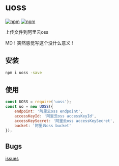 # uoss
[![npm](https://img.shields.io/badge/uoss-1.0.1-green.svg)](https://github.com/dctxf/uoss)
[![npm](https://img.shields.io/npm/l/express.svg)](https://github.com/dctxf/uoss)

上传文件到阿里云oss

MD！突然感觉写这个没什么意义！

## 安装

```bash
npm i uoss -save
```

## 使用

```js
const UOSS = require('uoss');
const uo = new UOSS({
	endpoint: '阿里云oss endpoint',
    accessKeyId: '阿里云oss accessKeyId',
    accessKeySecret: '阿里云oss accessKeySecret',
    bucket: '阿里云oss bucket'
});
```

## Bugs

[issues](https://github.com/dctxf/uoss/issues)

